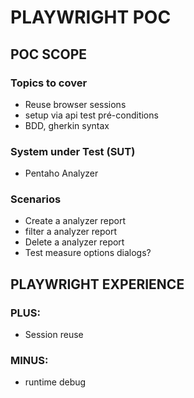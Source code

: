 # PLAYWRIGHT POC

## POC SCOPE

### Topics to cover

- Reuse browser sessions
- setup via api test pré-conditions
- BDD, gherkin syntax

### System under Test (SUT)

- Pentaho Analyzer

### Scenarios

- Create a analyzer report
- filter a analyzer report
- Delete a analyzer report
- Test measure options dialogs?

## PLAYWRIGHT EXPERIENCE

### PLUS:
 - Session reuse

### MINUS:
 - runtime debug
